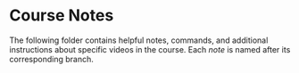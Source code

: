 # Course Notes
The following folder contains helpful notes, commands, and additional instructions about specific videos in the course. Each _note_ is named after its corresponding branch.